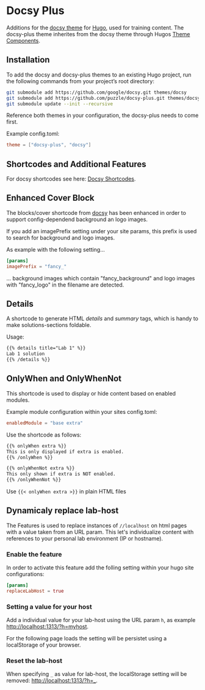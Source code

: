 # Docsy Plus

Additions for the [docsy theme](https://github.com/google/docsy) for [Hugo](https://gohugo.io/), used for training content.
The docsy-plus theme inherites from the docsy theme through Hugos [Theme Components](https://gohugo.io/hugo-modules/theme-components/).


## Installation

To add the docsy and docsy-plus themes to an existing Hugo project, run the following commands from your project’s root directory:

```sh
git submodule add https://github.com/google/docsy.git themes/docsy
git submodule add https://github.com/puzzle/docsy-plus.git themes/docsy-plus
git submodule update --init --recursive
```

Reference both themes in your configuration, the docsy-plus needs to come first.

Example config.toml:

```toml
theme = ["docsy-plus", "docsy"]
```


## Shortcodes and Additional Features

For docsy shortcodes see here: [Docsy Shortcodes](https://www.docsy.dev/docs/adding-content/shortcodes/).


## Enhanced Cover Block

The blocks/cover shortcode from [docsy](https://www.docsy.dev/docs/adding-content/iconsimages/#add-images) has been enhanced in order to support config-dependend background an logo images.

If you add an imagePrefix setting under your site params, this prefix is used to search for background and logo images.

As example with the following setting...

```toml
[params]
imagePrefix = "fancy_"
```

... background images which contain "fancy_background" and logo images with "fancy_logo" in the filename are detected.


## Details

A shortcode to generate HTML _details_ and _summary_ tags, which is handy to make solutions-sections foldable.

Usage:

```html
{{% details title="Lab 1" %}}
Lab 1 solution
{{% /details %}}
```

## OnlyWhen and OnlyWhenNot

This shortcode is used to display or hide content based on enabled modules.

Example module configuration within your sites config.toml:

```toml
enabledModule = "base extra"
```

Use the shortcode as follows:

```html
{{% onlyWhen extra %}}
This is only displayed if extra is enabled.
{{% /onlyWhen %}}

{{% onlyWhenNot extra %}}
This only shown if extra is NOT enabled.
{{% /onlyWhenNot %}}
```

Use `{{< onlyWhen extra >}}` in plain HTML files


## Dynamicaly replace lab-host

The Features is used to replace instances of `//localhost` on html pages with a value taken from an URL param.
This let's individualize content with references to your personal lab environment (IP or hostname).

### Enable the feature

In order to activate this feature add the folling setting within your hugo site configurations:

```toml
[params]
replaceLabHost = true
```


### Setting a value for your host

Add a individual value for your lab-host using the URL param `h`, as example [http://localhost:1313/?h=myhost](http://localhost:1313/?h=myhost).

For the following page loads the setting will be persistet using a localStorage of your browser.


### Reset the lab-host

When specifying `_` as value for lab-host, the localStorage setting will be removed: [http://localhost:1313/?h=_](http://localhost:1313/?h=_).
